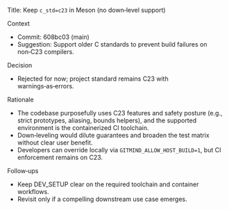 Title: Keep `c_std=c23` in Meson (no down‑level support)

Context
- Commit: 608bc03 (main)
- Suggestion: Support older C standards to prevent build failures on non‑C23 compilers.

Decision
- Rejected for now; project standard remains C23 with warnings‑as‑errors.

Rationale
- The codebase purposefully uses C23 features and safety posture (e.g., strict prototypes, aliasing, bounds helpers), and the supported environment is the containerized CI toolchain.
- Down‑leveling would dilute guarantees and broaden the test matrix without clear user benefit.
- Developers can override locally via `GITMIND_ALLOW_HOST_BUILD=1`, but CI enforcement remains on C23.

Follow‑ups
- Keep DEV_SETUP clear on the required toolchain and container workflows.
- Revisit only if a compelling downstream use case emerges.


